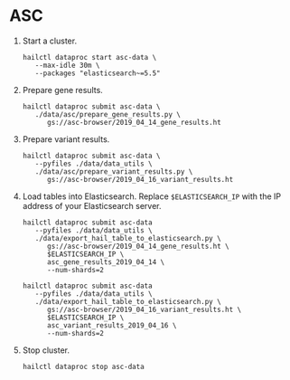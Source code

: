 # ASC

1. Start a cluster.

   ```shell
   hailctl dataproc start asc-data \
      --max-idle 30m \
      --packages "elasticsearch~=5.5"
   ```

2. Prepare gene results.

   ```shell
   hailctl dataproc submit asc-data \
      ./data/asc/prepare_gene_results.py \
         gs://asc-browser/2019_04_14_gene_results.ht
   ```

3. Prepare variant results.

   ```shell
   hailctl dataproc submit asc-data \
      --pyfiles ./data/data_utils \
      ./data/asc/prepare_variant_results.py \
         gs://asc-browser/2019_04_16_variant_results.ht
   ```

4. Load tables into Elasticsearch. Replace `$ELASTICSEARCH_IP` with the IP address of your Elasticsearch server.

   ```shell
   hailctl dataproc submit asc-data
      --pyfiles ./data/data_utils \
      ./data/export_hail_table_to_elasticsearch.py \
         gs://asc-browser/2019_04_14_gene_results.ht \
         $ELASTICSEARCH_IP \
         asc_gene_results_2019_04_14 \
         --num-shards=2

   hailctl dataproc submit asc-data
      --pyfiles ./data/data_utils \
      ./data/export_hail_table_to_elasticsearch.py \
         gs://asc-browser/2019_04_16_variant_results.ht \
         $ELASTICSEARCH_IP \
         asc_variant_results_2019_04_16 \
         --num-shards=2
   ```

5. Stop cluster.

   ```shell
   hailctl dataproc stop asc-data
   ```

